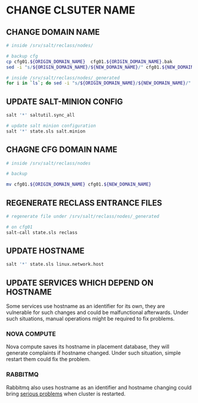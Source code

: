 # CHANGE CLSUTER NAME

## CHANGE DOMAIN NAME

```bash
# inside /srv/salt/reclass/nodes/

# backup cfg
cp cfg01.${ORIGIN_DOMAIN_NAME}  cfg01.${ORIGIN_DOMAIN_NAME}.bak
sed -i "s/${ORIGIN_DOMAIN_NAME}/${NEW_DOMAIN_NAME}/" cfg01.${NEW_DOMAIN_NAME}

# inside /srv/salt/reclass/nodes/_generated
for i in `ls`; do sed -i "s/${ORIGIN_DOMAIN_NAME}/${NEW_DOMAIN_NAME}/" $i; done
```

## UPDATE SALT-MINION CONFIG

```bash
salt '*' saltutil.sync_all

# update salt minion configuration
salt '*' state.sls salt.minion
```

## CHAGNE CFG DOMAIN NAME

```bash
# inside /srv/salt/reclass/nodes

# backup

mv cfg01.${ORIGIN_DOMAIN_NAME} cfg01.${NEW_DOMAIN_NAME}
```

## REGENERATE RECLASS ENTRANCE FILES

```bash
# regenerate file under /srv/salt/reclass/nodes/_generated

# on cfg01
salt-call state.sls reclass
```

## UPDATE HOSTNAME

```bash
salt '*' state.sls linux.network.host
```

## UPDATE SERVICES WHICH DEPEND ON HOSTNAME

Some services use hostname as an identifier for its own, they are vulnerable for such changes and could be
malfunctional afterwards. Under such situations, manual operations might be required to fix problems.

### NOVA COMPUTE

Nova compute saves its hostname in placement database, they will generate complaints if hostname changed. Under
such situation, simple restart them could fix the problem.

### RABBITMQ

Rabbitmq also uses hostname as an identifier and hostname changing could bring [serious problems](https://stackoverflow.com/questions/14659335/rabbitmq-server-fails-to-start-after-hostname-has-changed-for-first-time) when cluster is restarted.
